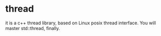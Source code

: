 # thread
it is a c++ thread library, based on Linux posix thread interface.
You will master std::thread, finally.

